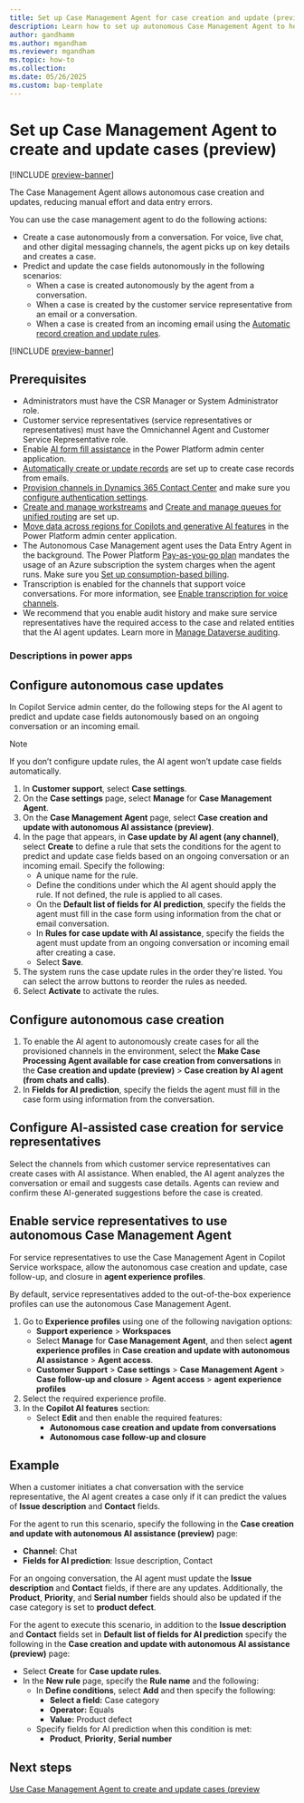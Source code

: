 ```yaml
---
title: Set up Case Management Agent for case creation and update (preview)
description: Learn how to set up autonomous Case Management Agent to help customer support teams efficiently handle case management tasks.
author: gandhamm
ms.author: mgandham
ms.reviewer: mgandham
ms.topic: how-to 
ms.collection: 
ms.date: 05/26/2025
ms.custom: bap-template
---
```



# Set up Case Management Agent to create and update cases (preview)

[!INCLUDE [preview-banner](~/../shared-content/shared/preview-includes/preview-banner.md)]

The Case Management Agent allows autonomous case creation and updates, reducing manual effort and data entry errors.

You can use the case management agent to do the following actions:

- Create a case autonomously from a conversation. For voice, live chat, and other digital messaging channels, the agent picks up on key details and creates a case.
- Predict and update the case fields autonomously in the following scenarios:
    - When a case is created autonomously by the agent from a conversation.
    - When a case is created by the customer service representative from an email or a conversation.
    - When a case is created from an incoming email using the [Automatic record creation and update rules](automatically-create-update-records.md).

[!INCLUDE [preview-banner](../../../shared-content/shared/preview-includes/production-ready-preview-dynamics365.md)]

## Prerequisites

- Administrators must have the CSR Manager or System Administrator role.
- Customer service representatives (service representatives or representatives) must have the Omnichannel Agent and Customer Service Representative role.
- Enable [AI form fill assistance](/power-platform/admin/settings-features#ai-form-fill-assistance) in the Power Platform admin center application.
- [Automatically create or update records](automatically-create-update-records.md) are set up to create case records from emails.
- [Provision channels in Dynamics 365 Contact Center](/dynamics365/contact-center/implement/provision-channels) and make sure you [configure authentication settings](create-chat-auth-settings.md). 
- [Create and manage workstreams](create-workstreams.md) and [Create and manage queues for unified routing](queues-omnichannel.md) are set up.
-  [Move data across regions for Copilots and generative AI features](/power-platform/admin/geographical-availability-copilot) in the Power Platform admin center application.
- The Autonomous Case Management agent uses the Data Entry Agent in the background. The Power Platform [Pay-as-you-go plan](/power-platform/admin/pay-as-you-go-overview) mandates the usage of an Azure subscription the system charges when the agent runs. Make sure you [Set up consumption-based billing](setup-pay-as-you-go.md).
- Transcription is enabled for the channels that support voice conversations. For more information, see [Enable transcription for voice channels](voice-channel-configure-transcripts.md#enable-call-recording-and-transcription-for-voice).
-  We recommend that you enable audit history and make sure service representatives have the required access to the case and related entities that the AI agent updates. Learn more in [Manage Dataverse auditing](/power-platform/admin/manage-dataverse-auditing).

### Descriptions in power apps


## Configure autonomous case updates

In Copilot Service admin center, do the following steps for the AI agent to predict and update case fields autonomously based on an ongoing conversation or an incoming email. 

> [!NOTE]
> If you don’t configure update rules, the AI agent won’t update case fields automatically.

1. In **Customer support**, select **Case settings**.
2. On the **Case settings** page, select **Manage** for **Case Management Agent**.
3. On the **Case Management Agent** page, select **Case creation and update with autonomous AI assistance (preview)**.
1. In the page that appears, in **Case update by AI agent (any channel)**, select **Create** to define a rule that sets the conditions for the agent to predict and update case fields based on an ongoing conversation or an incoming email. Specify the following:
   - A unique name for the rule. 
   - Define the conditions under which the AI agent should apply the rule. If not defined, the rule is applied to all cases.
   - On the **Default list of fields for AI prediction**, specify the fields the agent must fill in the case form using information from the chat or email conversation.  
   - In **Rules for case update with AI assistance**, specify the fields the agent must update from an ongoing conversation or incoming email after creating a case.
   - Select **Save**.
1. The system runs the case update rules in the order they're listed. You can select the arrow buttons to reorder the rules as needed.
1. Select **Activate** to activate the rules.

## Configure autonomous case creation
   
1. To enable the AI agent to autonomously create cases for all the provisioned channels in the environment, select the **Make Case Processing Agent available for case creation from conversations** in the **Case creation and update (preview)** > **Case creation by AI agent (from chats and calls)**.
1. In **Fields for AI prediction**, specify the fields the agent must fill in the case form using information from the conversation.  

## Configure AI-assisted case creation for service representatives

Select the channels from which customer service representatives can create cases with AI assistance. When enabled, the AI agent analyzes the conversation or email and suggests case details. Agents can review and confirm these AI-generated suggestions before the case is created.

## Enable service representatives to use autonomous Case Management Agent

For service representatives to use the Case Management Agent in Copilot Service workspace, allow the autonomous case creation and update, case follow-up, and closure in **agent experience profiles**.

By default, service representatives added to the out-of-the-box experience profiles can use the autonomous Case Management Agent.

1. Go to **Experience profiles** using one of the following navigation options:
   - **Support experience** > **Workspaces**
   -  Select **Manage** for **Case Management Agent**, and then select **agent experience profiles** in **Case creation and update with autonomous AI assistance** > **Agent access**.
   - **Customer Support** > **Case settings** > **Case Management Agent** > **Case follow-up and closure** > **Agent access** > **agent experience profiles**
2. Select the required experience profile.
3. In the **Copilot AI features** section:
   - Select **Edit** and then enable the required features:  
     - **Autonomous case creation and update from conversations**  
     - **Autonomous case follow-up and closure**


## Example 

When a customer initiates a chat conversation with the service representative, the AI agent creates a case only if it can predict the values of **Issue description** and **Contact** fields.

For the agent to run this scenario, specify the following in the **Case creation and update with autonomous AI assistance (preview)** page:
 
- **Channel**: Chat  
- **Fields for AI prediction**: Issue description, Contact  

For an ongoing conversation, the AI agent must update the **Issue description** and **Contact** fields, if there are any updates. Additionally, the **Product**, **Priority**, and **Serial number** fields should also be updated if the case category is set to **product defect**. 

For the agent to execute this scenario, in addition to the **Issue description** and **Contact** fields set in **Default list of fields for AI prediction** specify the following in the **Case creation and update with autonomous AI assistance (preview)** page:

- Select **Create** for **Case update rules**. 
- In the **New rule** page, specify the **Rule name** and the following:
  - In **Define conditions**, select **Add** and then specify the following:
    - **Select a field:** Case category  
    - **Operator:** Equals  
    - **Value:** Product defect  
  - Specify fields for AI prediction when this condition is met:  
    - **Product**, **Priority**, **Serial number**

## Next steps

 [Use Case Management Agent to create and update cases (preview](../use/use-case-creation-agent.md)
